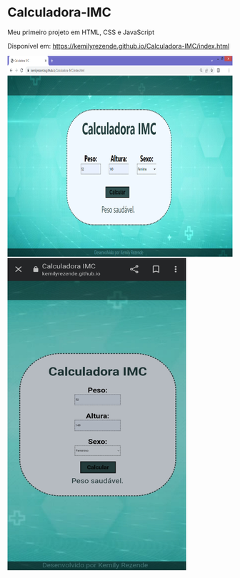 # Calculadora-IMC
Meu primeiro projeto em HTML, CSS e JavaScript

Disponível em: https://kemilyrezende.github.io/Calculadora-IMC/index.html

<img src="https://github.com/KemilyRezende/Calculadora-IMC/blob/main/Imagens%20do%20site/Pagina%20Web.png" width="550px" height="450px">

<img src="https://github.com/KemilyRezende/Calculadora-IMC/blob/main/Imagens%20do%20site/Mobile.jpg" width="400px" height="700px">
